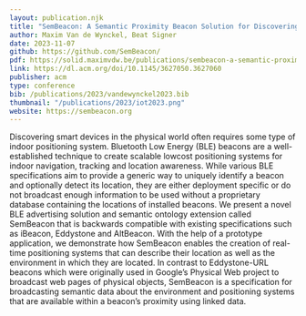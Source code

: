 ```yaml
---
layout: publication.njk
title: "SemBeacon: A Semantic Proximity Beacon Solution for Discovering and Detecting the Position of Physical Things"
author: Maxim Van de Wynckel, Beat Signer
date: 2023-11-07
github: https://github.com/SemBeacon/
pdf: https://solid.maximvdw.be/publications/sembeacon-a-semantic-proximity-beacon-solution-for-discovering-and-detecting-the-position-of-physical-things.pdf
link: https://dl.acm.org/doi/10.1145/3627050.3627060
publisher: acm
type: conference
bib: /publications/2023/vandewynckel2023.bib
thumbnail: "/publications/2023/iot2023.png"
website: https://sembeacon.org
---
```

Discovering smart devices in the physical world often requires some
type of indoor positioning system. Bluetooth Low Energy (BLE)
beacons are a well-established technique to create scalable lowcost positioning systems for indoor navigation, tracking and location awareness. While various BLE specifications aim to provide
a generic way to uniquely identify a beacon and optionally detect
its location, they are either deployment specific or do not broadcast enough information to be used without a proprietary database
containing the locations of installed beacons. We present a novel
BLE advertising solution and semantic ontology extension called
SemBeacon that is backwards compatible with existing specifications such as iBeacon, Eddystone and AltBeacon. With the help of
a prototype application, we demonstrate how SemBeacon enables
the creation of real-time positioning systems that can describe their
location as well as the environment in which they are located. In
contrast to Eddystone-URL beacons which were originally used in
Google’s Physical Web project to broadcast web pages of physical
objects, SemBeacon is a specification for broadcasting semantic data
about the environment and positioning systems that are available
within a beacon’s proximity using linked data.
